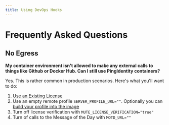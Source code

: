 ```yaml
---
title: Using DevOps Hooks
---
```


# Frequently Asked Questions

## No Egress
**My container environment isn't allowed to make any external calls to things like Github or Docker Hub. Can I still use PingIdentity containers?**

Yes. This is rather common in production scenarios. Here's what you'll want to do:
1. [Use an Existing License](../how-to/existingLicense.md)
2. Use an empty remote profile `SERVER_PROFILE_URL=""`. Optionally you can [build your profile into the image](../how-to/containerAnatomy.md#built-into-the-image)
3. Turn off license verification with `MUTE_LICENSE_VERIFICATION="true"`
4. Turn of calls to the Message of the Day with `MOTD_URL=""`